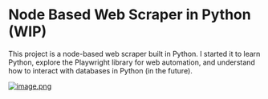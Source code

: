 # Node Based Web Scraper in Python (WIP)

This project is a node-based web scraper built in Python. I started it to learn Python, explore the Playwright library for web automation, and understand how to interact with databases in Python (in the future).

[![image.png](https://i.postimg.cc/HW06nXVn/image.png)](https://postimg.cc/dD12S7Rc)
